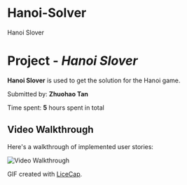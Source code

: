 # Hanoi-Solver

Hanoi Slover 

# Project - *Hanoi Slover*

**Hanoi Slover** is used to get the solution for the Hanoi game.

Submitted by: **Zhuohao Tan**

Time spent: **5** hours spent in total


## Video Walkthrough

Here's a walkthrough of implemented user stories:

<img src='HanoiProlog.gif' title='Video Walkthrough' width='' alt='Video Walkthrough' />

GIF created with [LiceCap](http://www.cockos.com/licecap/).
